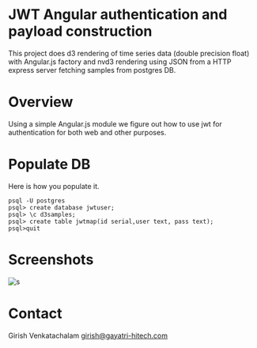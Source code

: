 JWT Angular authentication and payload construction
===========================================

This project does d3 rendering of time series data
(double precision float)
with Angular.js factory and nvd3 rendering using JSON
 from a HTTP express server fetching samples from postgres DB.

Overview
========

Using a simple Angular.js module we figure out how to 
use jwt for authentication for both web and other purposes.


Populate DB
===========


Here is how you populate it.
```
psql -U postgres
psql> create database jwtuser;
psql> \c d3samples;
psql> create table jwtmap(id serial,user text, pass text);
psql>quit
```

Screenshots
===========

![s](https://cloud.githubusercontent.com/assets/6890469/23995007/897d4328-0a6d-11e7-9a03-86cc6df6f78d.jpg)


Contact
=======

Girish Venkatachalam <girish@gayatri-hitech.com>
